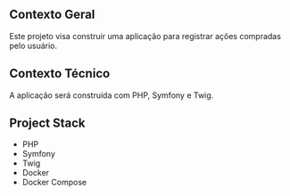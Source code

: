 ## Contexto Geral

Este projeto visa construir uma aplicação para registrar ações compradas pelo usuário.

## Contexto Técnico

A aplicação será construída com PHP, Symfony e Twig.

## Project Stack
- PHP
- Symfony
- Twig
- Docker
- Docker Compose
